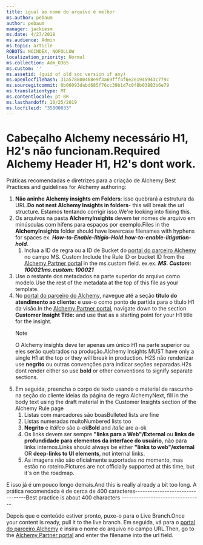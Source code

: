 ```yaml
---
title: igual ao nome do arquivo é melhor
ms.author: pebaum
author: pebaum
manager: jackiesm
ms.date: 4/27/2018
ms.audience: Admin
ms.topic: article
ROBOTS: NOINDEX, NOFOLLOW
localization_priority: Normal
ms.collection: Adm_O365
ms.custom: ''
ms.assetid: (guid of old soc version if any)
ms.openlocfilehash: 31a578800468e9f3a69fff4f6e2e1945943c779c
ms.sourcegitcommit: 0b06093dabd685f76cc39b1d7c0f8b03883b6e79
ms.translationtype: MT
ms.contentlocale: pt-BR
ms.lasthandoff: 10/25/2019
ms.locfileid: "35800033"
---
```

# <a name="required-alchemy-header-h1-h2s-dont-work"></a><span data-ttu-id="f17f8-102">Cabeçalho Alchemy necessário H1, H2's não funcionam.</span><span class="sxs-lookup"><span data-stu-id="f17f8-102">Required Alchemy Header H1, H2's dont work.</span></span>
<span data-ttu-id="f17f8-103">Práticas recomendadas e diretrizes para a criação de Alchemy:</span><span class="sxs-lookup"><span data-stu-id="f17f8-103">Best Practices and guidelines for Alchemy authoring:</span></span>

1. <span data-ttu-id="f17f8-104">**Não aninhe Alchemy insights em Folders**: isso quebrará a estrutura da URL.</span><span class="sxs-lookup"><span data-stu-id="f17f8-104">**Do not nest Alchemy Insights in folders**- this will break the url structure.</span></span> <span data-ttu-id="f17f8-105">Estamos tentando corrigir isso.</span><span class="sxs-lookup"><span data-stu-id="f17f8-105">We're looking into fixing this.</span></span>
1. <span data-ttu-id="f17f8-106">Os arquivos na pasta **AlchemyInsights** devem ter nomes de arquivo em minúsculas com hifens para espaços por exemplo.</span><span class="sxs-lookup"><span data-stu-id="f17f8-106">Files in the **AlchemyInsights** folder should have lowercase filenames with hyphens for spaces ex.</span></span> <span data-ttu-id="f17f8-107">***How-to-Enable-litígio-Hold***.</span><span class="sxs-lookup"><span data-stu-id="f17f8-107">***how-to-enable-litigation-hold***.</span></span>
    1. <span data-ttu-id="f17f8-108">Inclua a ID de regra ou a ID de Bucket do [portal do parceiro Alchemy](https://alchemyportal.azurewebsites.net) no campo MS. Custom.</span><span class="sxs-lookup"><span data-stu-id="f17f8-108">Include the Rule ID or bucket ID from the [Alchemy Partner portal](https://alchemyportal.azurewebsites.net) in the ms.custom field.</span></span> <span data-ttu-id="f17f8-109">ex.</span><span class="sxs-lookup"><span data-stu-id="f17f8-109">ex.</span></span> <span data-ttu-id="f17f8-110">***MS. Custom: 100021***</span><span class="sxs-lookup"><span data-stu-id="f17f8-110">***ms.custom: 100021***</span></span>
1. <span data-ttu-id="f17f8-111">Use o restante dos metadados na parte superior do arquivo como modelo.</span><span class="sxs-lookup"><span data-stu-id="f17f8-111">Use the rest of the metadata at the top of this file as your template.</span></span>
1. <span data-ttu-id="f17f8-112">No [portal do parceiro do Alchemy](https://alchemyportal.azurewebsites.net), navegue até a seção **título do atendimento ao cliente:** e use-o como ponto de partida para o título H1 da visão.</span><span class="sxs-lookup"><span data-stu-id="f17f8-112">In the [Alchemy Partner portal](https://alchemyportal.azurewebsites.net), navigate down to the section **Customer Insight Title:** and use that as a starting point for your H1 title for the insight.</span></span> 
    > [!NOTE]
    > <span data-ttu-id="f17f8-113">O Alchemy insights deve ter apenas um único H1 na parte superior ou eles serão quebrados na produção.</span><span class="sxs-lookup"><span data-stu-id="f17f8-113">Alchemy Insights MUST have only a single H1 at the top or they will break in production.</span></span> <span data-ttu-id="f17f8-114">H2S não renderizar use **negrito** ou outras convenções para indicar seções separadas.</span><span class="sxs-lookup"><span data-stu-id="f17f8-114">H2s dont render either so use **bold** or other conventions to signify separate sections.</span></span>
1. <span data-ttu-id="f17f8-115">Em seguida, preencha o corpo de texto usando o material de rascunho na seção do cliente ideias da página de regra Alchemy</span><span class="sxs-lookup"><span data-stu-id="f17f8-115">Next, fill in the body text using the draft material in the Customer Insights section of the Alchemy Rule page</span></span>
    1. <span data-ttu-id="f17f8-116">Listas com marcadores são boas</span><span class="sxs-lookup"><span data-stu-id="f17f8-116">Bulleted lists are fine</span></span>
    1. <span data-ttu-id="f17f8-117">Listas numeradas muito</span><span class="sxs-lookup"><span data-stu-id="f17f8-117">Numbered lists too</span></span>
    1. <span data-ttu-id="f17f8-118">**Negrito** e *itálico* são a-ok</span><span class="sxs-lookup"><span data-stu-id="f17f8-118">**Bold** and *italic* are a-ok</span></span>
    1. <span data-ttu-id="f17f8-119">Os links devem ser sempre **"links para a Web"/External** ou **links de profundidade para elementos da interface do usuário**, não para links internos.</span><span class="sxs-lookup"><span data-stu-id="f17f8-119">Links should always be either **"links to web"/external** OR **deep-links to UI elements**, not internal links.</span></span>
    1. <span data-ttu-id="f17f8-120">As imagens não são oficialmente suportadas no momento, mas estão no roteiro.</span><span class="sxs-lookup"><span data-stu-id="f17f8-120">Pictures are not officially supported at this time, but it's on the roadmap.</span></span>

<span data-ttu-id="f17f8-121">E isso já é um pouco longo demais.</span><span class="sxs-lookup"><span data-stu-id="f17f8-121">And this is really already a bit too long.</span></span> <span data-ttu-id="f17f8-122">A prática recomendada é de cerca de 400 caracteres---------------------------------</span><span class="sxs-lookup"><span data-stu-id="f17f8-122">Best practice is about 400 characters ---------------------------------</span></span>

<span data-ttu-id="f17f8-123">Depois que o conteúdo estiver pronto, puxe-o para o Live Branch.</span><span class="sxs-lookup"><span data-stu-id="f17f8-123">Once your content is ready, pull it to the live branch.</span></span> <span data-ttu-id="f17f8-124">Em seguida, vá para o [portal do parceiro Alchemy](https://alchemyportal.azurewebsites.net) e insira o nome do arquivo no campo URL.</span><span class="sxs-lookup"><span data-stu-id="f17f8-124">Then, go to the [Alchemy Partner portal](https://alchemyportal.azurewebsites.net) and enter the filename into the url field.</span></span> 